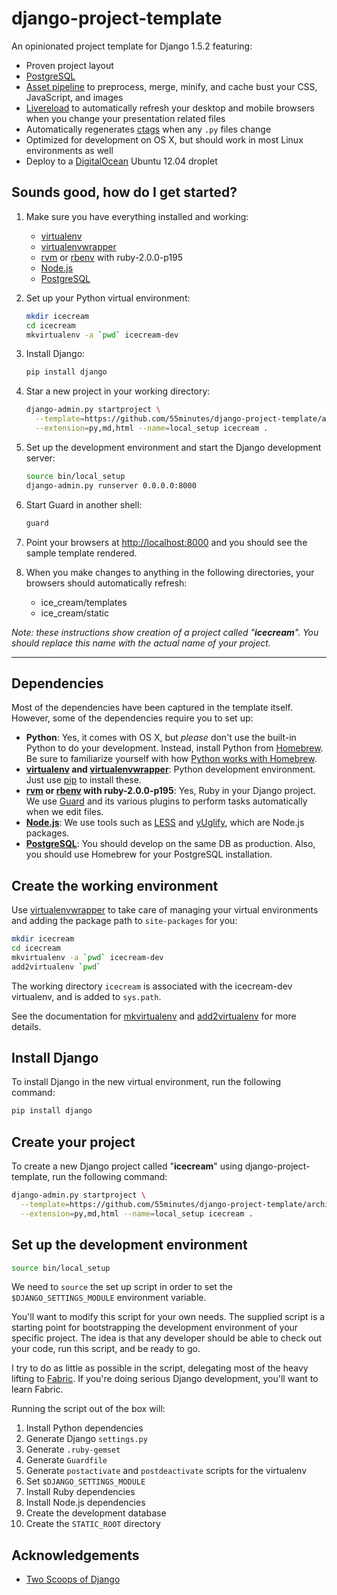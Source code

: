 # django-project-template

An opinionated project template for Django 1.5.2 featuring:

* Proven project layout
* [PostgreSQL][]
* [Asset pipeline][django-pipeline] to preprocess, merge, minify, and cache
  bust your CSS, JavaScript, and images
* [Livereload][] to automatically refresh your desktop and mobile browsers when
  you change your presentation related files
* Automatically regenerates [ctags][] when any `.py` files change
* Optimized for development on OS X, but should work in most Linux environments
  as well
* Deploy to a [DigitalOcean][] Ubuntu 12.04 droplet

## Sounds good, how do I get started?

1.  Make sure you have everything installed and working:
    * [virtualenv][]
    * [virtualenvwrapper][]
    * [rvm][] or [rbenv][] with ruby-2.0.0-p195
    * [Node.js][]
    * [PostgreSQL][]
2.  Set up your Python virtual environment:

    ```bash
    mkdir icecream
    cd icecream
    mkvirtualenv -a `pwd` icecream-dev
    ```

3.  Install Django:

    ```bash
    pip install django
    ```

4.  Star a new project in your working directory:

    ```bash
    django-admin.py startproject \
      --template=https://github.com/55minutes/django-project-template/archive/master.zip \
      --extension=py,md,html --name=local_setup icecream .
    ```

5.  Set up the development environment and start the Django development server:

    ```bash
    source bin/local_setup
    django-admin.py runserver 0.0.0.0:8000
    ```

6.  Start Guard in another shell:

    ```bash
    guard
    ```

7.  Point your browsers at <http://localhost:8000> and you should see the
    sample template rendered.
8.  When you make changes to anything in the following directories, your
    browsers should automatically refresh:
    * ice_cream/templates
    * ice_cream/static

_Note: these instructions show creation of a project called "**icecream**".
You should replace this name with the actual name of your project._

---

## Dependencies

Most of the dependencies have been captured in the template itself. However,
some of the dependencies require you to set up:

* **Python**: Yes, it comes with OS X, but *please* don't use the built-in
  Python to do your development. Instead, install Python from [Homebrew][]. Be
  sure to familiarize yourself with how [Python works with
  Homebrew][homebrew-python].
* **[virtualenv][] and [virtualenvwrapper][]**: Python development environment.
  Just use [pip][] to install these.
* **[rvm][] or [rbenv][] with ruby-2.0.0-p195**: Yes, Ruby in your Django
  project. We use [Guard][] and its various plugins to perform tasks
  automatically when we edit files.
* **[Node.js][]**: We use tools such as [LESS][] and [yUglify][], which are
  Node.js packages.
* **[PostgreSQL][]**: You should develop on the same DB as production. Also,
  you should use Homebrew for your PostgreSQL installation.

## Create the working environment

Use [virtualenvwrapper][] to take care of managing your virtual environments
and adding the package path to `site-packages` for you:

```bash
mkdir icecream
cd icecream
mkvirtualenv -a `pwd` icecream-dev
add2virtualenv `pwd`
```

The working directory `icecream` is associated with the icecream-dev
virtualenv, and is added to `sys.path`.

See the documentation for [mkvirtualenv][] and [add2virtualenv][] for more
details.

## Install Django

To install Django in the new virtual environment, run the following command:

```bash
pip install django
```

## Create your project

To create a new Django project called "**icecream**" using
django-project-template, run the following command:

```bash
django-admin.py startproject \
  --template=https://github.com/55minutes/django-project-template/archive/master.zip \
  --extension=py,md,html --name=local_setup icecream .
```

## Set up the development environment

```bash
source bin/local_setup
```

We need to `source` the set up script in order to set the
`$DJANGO_SETTINGS_MODULE` environment variable.

You'll want to modify this script for your own needs. The supplied script is a
starting point for bootstrapping the development environment of your specific
project. The idea is that any developer should be able to check out your code,
run this script, and be ready to go.

I try to do as little as possible in the script, delegating most of the heavy
lifting to [Fabric][]. If you're doing serious Django development, you'll want
to learn Fabric.

Running the script out of the box will:

1.  Install Python dependencies
2.  Generate Django `settings.py`
3.  Generate `.ruby-gemset`
4.  Generate `Guardfile`
5.  Generate `postactivate` and `postdeactivate` scripts for the virtualenv
6.  Set `$DJANGO_SETTINGS_MODULE`
7.  Install Ruby dependencies
8.  Install Node.js dependencies
9.  Create the development database
10. Create the `STATIC_ROOT` directory

## Acknowledgements

* [Two Scoops of Django](https://django.2scoops.org)

[DigitalOcean]: https://www.digitalocean.com
[Guard]: https://github.com/guard/guard
[Homebrew]: http://mxcl.github.io/homebrew/
[PostgreSQL]: http://www.postgresql.org
[Vagrant]: http://www.vagrantup.com
[add2virtualenv]: http://virtualenvwrapper.readthedocs.org/en/latest/command_ref.html#add2virtualenv
[ctags]: http://ctags.sourceforge.net
[django-pipeline]: https://pypi.python.org/pypi/django-pipeline/
[fabric]: http://fabfile.org
[homebrew-python]: https://github.com/mxcl/homebrew/wiki/Homebrew-and-Python
[livereload]: https://github.com/guard/guard-livereload
[mkvirtualenv]: http://virtualenvwrapper.readthedocs.org/en/latest/command_ref.html#mkvirtualenv
[node.js]: http://nodejs.org
[pip]: https://pypi.python.org/pypi/pip
[rbenv]: https://github.com/sstephenson/rbenv
[rvm]: https://rvm.io
[virtualenv]: http://www.virtualenv.org
[virtualenvwrapper]: https://bitbucket.org/dhellmann/virtualenvwrapper/
[less]: http://lesscss.org
[yuglify]: https://github.com/yui/yuglify#readme
